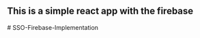 ## This is a simple react app with the firebase
#   S S O - F i r e b a s e - I m p l e m e n t a t i o n  
 